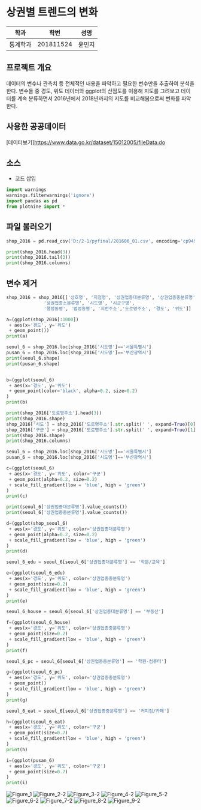 # 상권별 트렌드의 변화

학과 | 학번 | 성명
---- | ---- | ---- 
통계학과 |201811524 |윤민지


## 프로젝트 개요
데이터의 변수나 관측치 등 전체적인 내용을 파악하고 필요한 변수만을 추출하여 분석을 한다. 변수들 중 경도, 위도 데이터와 ggplot의 산점도를 이용해 지도를 그려보고 데이터를 계속 분류하면서 2016년에서 2018년까지의 지도를 비교해봄으로써 변화를 파악한다.

## 사용한 공공데이터 
[데이터보기]https://www.data.go.kr/dataset/15012005/fileData.do

## 소스

* 코드 삽입

~~~python
import warnings
warnings.filterwarnings('ignore')
import pandas as pd
from plotnine import *
~~~
## 파일 불러오기
~~~python
shop_2016 = pd.read_csv('D:/2-1/pyfinal/201606_01.csv', encoding='cp949')

print(shop_2016.head(3))
print(shop_2016.tail(3))
print(shop_2016.columns)
~~~
## 변수 제거
~~~python
shop_2016 = shop_2016[['상호명', '지점명', '상권업종대분류명', '상권업종중분류명',
              '상권업종소분류명', '시도명', '시군구명',
              '행정동명', '법정동명', '지번주소','도로명주소', '경도', '위도']]
~~~
~~~python
a=(ggplot(shop_2016[:1000])
 + aes(x='경도', y='위도')
 + geom_point())
print(a)

seoul_6 = shop_2016.loc[shop_2016['시도명']=='서울특별시']
pusan_6 = shop_2016.loc[shop_2016['시도명']=='부산광역시']
print(seoul_6.shape)
print(pusan_6.shape)


b=(ggplot(seoul_6)
 + aes(x='경도', y='위도')
 + geom_point(color='black', alpha=0.2, size=0.2)
)
print(b)

print(shop_2016['도로명주소'].head(3))
print(shop_2016.shape)
shop_2016['시도'] = shop_2016['도로명주소'].str.split(' ', expand=True)[0]
shop_2016['구군'] = shop_2016['도로명주소'].str.split(' ', expand=True)[1]
print(shop_2016.shape)
print(shop_2016.columns)

seoul_6 = shop_2016.loc[shop_2016['시도명']=='서울특별시']
pusan_6 = shop_2016.loc[shop_2016['시도명']=='부산광역시']

c=(ggplot(seoul_6)
 + aes(x='경도', y='위도', color='구군')
 + geom_point(alpha=0.2, size=0.2)
 + scale_fill_gradient(low = 'blue', high = 'green')
)
print(c)

print(seoul_6['상권업종대분류명'].value_counts())
print(seoul_6['상권업종중분류명'].value_counts())

d=(ggplot(shop_seoul_6)
 + aes(x='경도', y='위도', color='상권업종대분류명')
 + geom_point(alpha=0.2, size=0.2)
 + scale_fill_gradient(low = 'blue', high = 'green')
)
print(d)

seoul_6_edu = seoul_6[seoul_6['상권업종대분류명'] == '학문/교육']

e=(ggplot(seoul_6_edu)
 + aes(x='경도', y='위도', color='상권업종중분류명')
 + geom_point(size=0.2)
 + scale_fill_gradient(low = 'blue', high = 'green')
)
print(e)

seoul_6_house = seoul_6[seoul_6['상권업종대분류명'] == '부동산']

f=(ggplot(seoul_6_house)
 + aes(x='경도', y='위도', color='상권업종중분류명')
 + geom_point(size=0.2)
 + scale_fill_gradient(low = 'blue', high = 'green')
)
print(f)

seoul_6_pc = seoul_6[seoul_6['상권업종중분류명'] == '학원-컴퓨터']

g=(ggplot(seoul_6_pc)
 + aes(x='경도', y='위도', color='상권업종중분류명')
 + geom_point()
 + scale_fill_gradient(low = 'blue', high = 'green')
)
print(g)

seoul_6_eat = seoul_6[seoul_6['상권업종중분류명'] == '커피점/카페']

h=(ggplot(seoul_6_eat)
 + aes(x='경도', y='위도', color='구군')
 + geom_point(size=0.7)
 + scale_fill_gradient(low = 'blue', high = 'green')
)
print(h)

i=(ggplot(pusan_6)
 + aes(x='경도', y='위도', color='구군')
 + geom_point(size=0.7)
)
print(i)
~~~
![Figure_1](https://user-images.githubusercontent.com/51190969/58798854-bf794180-863e-11e9-9d1c-1385ab2029d9.png)
![Figure_2-2](https://user-images.githubusercontent.com/51190969/58798869-ca33d680-863e-11e9-9fe1-fde7817467e9.png)
![Figure_3-2](https://user-images.githubusercontent.com/51190969/58798882-d1f37b00-863e-11e9-82b6-9fdd3441abc8.png)
![Figure_4-2](https://user-images.githubusercontent.com/51190969/58798889-d61f9880-863e-11e9-8f37-fa41b8ac897d.png)
![Figure_5-2](https://user-images.githubusercontent.com/51190969/58798890-d61f9880-863e-11e9-95d2-75ae669f0b9f.png)
![Figure_6-2](https://user-images.githubusercontent.com/51190969/58798891-d61f9880-863e-11e9-8255-75c3c6dfc738.png)
![Figure_7-2](https://user-images.githubusercontent.com/51190969/58798892-d6b82f00-863e-11e9-99b3-7de09f517c07.png)
![Figure_8-2](https://user-images.githubusercontent.com/51190969/58798895-d6b82f00-863e-11e9-94c9-55792f979552.png)
![Figure_9-2](https://user-images.githubusercontent.com/51190969/58798896-d6b82f00-863e-11e9-8ad3-c72a774390a7.png)
